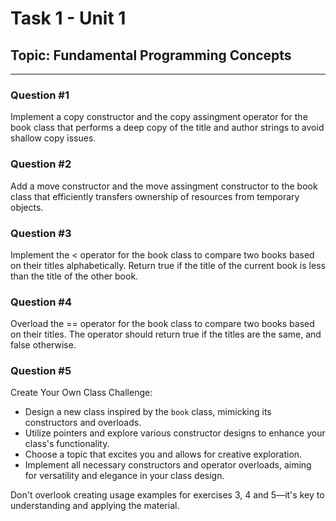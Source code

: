 # Task 1 - Unit 1
## Topic: Fundamental Programming Concepts
---


### Question #1
Implement a copy constructor and the copy assingment operator for the book class that performs a deep copy of the title and author strings to avoid shallow copy issues.

### Question #2
Add a move constructor and the move assingment constructor to the book class that efficiently transfers ownership of resources from temporary objects.

### Question #3
Implement the < operator for the book class to compare two books based on their titles alphabetically. Return true if the title of the current book is less than the title of the other book.

### Question #4
Overload the == operator for the book class to compare two books based on their titles. The operator should return true if the titles are the same, and false otherwise.

### Question #5
Create Your Own Class Challenge:
- Design a new class inspired by the `book` class, mimicking its constructors and overloads.
- Utilize pointers and explore various constructor designs to enhance your class's functionality.
- Choose a topic that excites you and allows for creative exploration.
- Implement all necessary constructors and operator overloads, aiming for versatility and elegance in your class design.


Don't overlook creating usage examples for exercises 3, 4 and 5—it's key to understanding and applying the material.